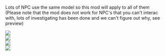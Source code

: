 Lots of NPC use the same model so this mod will apply to all of them  
(Please note that the mod does not work for NPC's that you can't interac with, lots of investigating has been done and we can't figure out why, see preview)  

![ ](https://cdn.discordapp.com/attachments/1027063731789770842/1027068865806598144/unknown.png)  
![ ](https://cdn.discordapp.com/attachments/1027063731789770842/1027068972576821308/unknown.png)  
![ ](https://cdn.discordapp.com/attachments/1027063731789770842/1027069269629997087/unknown.png)  
![ ](https://cdn.discordapp.com/attachments/1027063731789770842/1027075164220948501/wow.jpg)  
